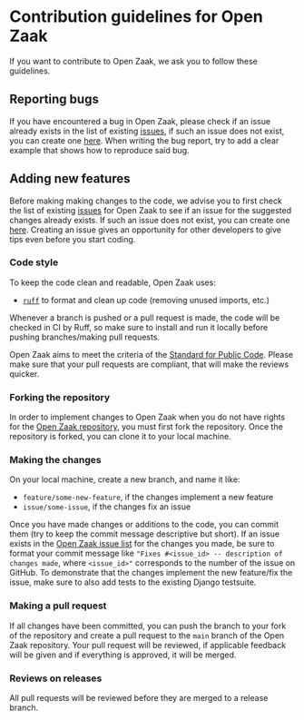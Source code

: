 # Contribution guidelines for Open Zaak

If you want to contribute to Open Zaak, we ask you to follow these guidelines.

## Reporting bugs
If you have encountered a bug in Open Zaak, please check if an issue already exists in the list of existing [issues](https://github.com/open-zaak/open-zaak/issues), if such an issue does not exist, you can create one [here](https://github.com/open-zaak/open-zaak/issues/new/choose). When writing the bug report, try to add a clear example that shows how to reproduce said bug.

## Adding new features
Before making making changes to the code, we advise you to first check the list of existing [issues](https://github.com/open-zaak/open-zaak/issues) for Open Zaak to see if an issue for the suggested changes already exists. If such an issue does not exist, you can create one [here](https://github.com/open-zaak/open-zaak/issues/new/choose). Creating an issue gives an opportunity for other developers to give tips even before you start coding.

### Code style
To keep the code clean and readable, Open Zaak uses:

- [`ruff`](https://docs.astral.sh/ruff/) to format and clean up code (removing unused imports, etc.)

Whenever a branch is pushed or a pull request is made, the code will be checked in CI by Ruff, so
make sure to install and run it locally before pushing branches/making pull requests.

Open Zaak aims to meet the criteria of the [Standard for Public Code](https://standard.publiccode.net). Please make sure that your pull requests are compliant, that will make the reviews quicker.

### Forking the repository
In order to implement changes to Open Zaak when you do not have rights for the [Open Zaak repository](https://github.com/open-zaak/open-zaak), you must first fork the repository. Once the repository is forked, you can clone it to your local machine.

### Making the changes
On your local machine, create a new branch, and name it like:
- `feature/some-new-feature`, if the changes implement a new feature
- `issue/some-issue`, if the changes fix an issue

Once you have made changes or additions to the code, you can commit them (try to keep the commit message descriptive but short). If an issue exists in the [Open Zaak issue list](https://github.com/open-zaak/open-zaak/issues/) for the changes you made, be sure to format your commit message like `"Fixes #<issue_id> -- description of changes made`, where `<issue_id>"` corresponds to the number of the issue on GitHub. To demonstrate that the changes implement the new feature/fix the issue, make sure to also add tests to the existing Django testsuite.

### Making a pull request
If all changes have been committed, you can push the branch to your fork of the repository and create a pull request to the `main` branch of the Open Zaak repository. Your pull request will be reviewed, if applicable feedback will be given and if everything is approved, it will be merged.

### Reviews on releases

All pull requests will be reviewed before they are merged to a release branch.
